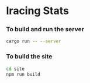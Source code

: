# Iracing Stats

### To build and run the server

```sh
cargo run -- --server
```

### To build the site

```sh
cd site
npm run build
```
